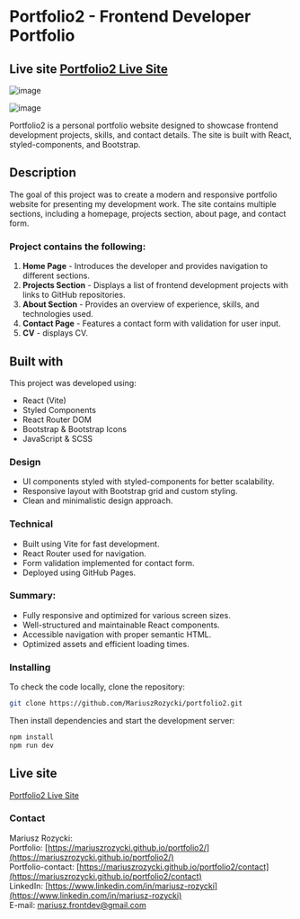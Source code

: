# Portfolio2 - Frontend Developer Portfolio

## Live site [Portfolio2 Live Site](https://mariuszrozycki.github.io/portfolio2/)
![image](https://github.com/user-attachments/assets/2fd1fb2a-1874-4d9a-9dd3-647f2f1abd50)

![image](https://github.com/user-attachments/assets/b83801b6-cbdb-4dc1-b846-c34b8e61d1d6)


Portfolio2 is a personal portfolio website designed to showcase frontend development projects, skills, and contact details. The site is built with React, styled-components, and Bootstrap.

## Description
The goal of this project was to create a modern and responsive portfolio website for presenting my development work. The site contains multiple sections, including a homepage, projects section, about page, and contact form.

### Project contains the following:
1. **Home Page** - Introduces the developer and provides navigation to different sections.
2. **Projects Section** - Displays a list of frontend development projects with links to GitHub repositories.
3. **About Section** - Provides an overview of experience, skills, and technologies used.
4. **Contact Page** - Features a contact form with validation for user input.
5. **CV** - displays CV.

## Built with
This project was developed using:
- React (Vite)
- Styled Components
- React Router DOM
- Bootstrap & Bootstrap Icons
- JavaScript & SCSS

### Design
- UI components styled with styled-components for better scalability.
- Responsive layout with Bootstrap grid and custom styling.
- Clean and minimalistic design approach.

### Technical
- Built using Vite for fast development.
- React Router used for navigation.
- Form validation implemented for contact form.
- Deployed using GitHub Pages.

### Summary:
- Fully responsive and optimized for various screen sizes.
- Well-structured and maintainable React components.
- Accessible navigation with proper semantic HTML.
- Optimized assets and efficient loading times.

### Installing
To check the code locally, clone the repository:
```sh
git clone https://github.com/MariuszRozycki/portfolio2.git
```
Then install dependencies and start the development server:
```sh
npm install
npm run dev
```

## Live site  
[Portfolio2 Live Site](https://mariuszrozycki.github.io/portfolio2/)

### Contact
Mariusz Rozycki:  
Portfolio: [https://mariuszrozycki.github.io/portfolio2/](https://mariuszrozycki.github.io/portfolio2/)  
Portfolio-contact: [https://mariuszrozycki.github.io/portfolio2/contact](https://mariuszrozycki.github.io/portfolio2/contact)  
LinkedIn: [https://www.linkedin.com/in/mariusz-rozycki](https://www.linkedin.com/in/mariusz-rozycki)  
E-mail: <mariusz.frontdev@gmail.com>
